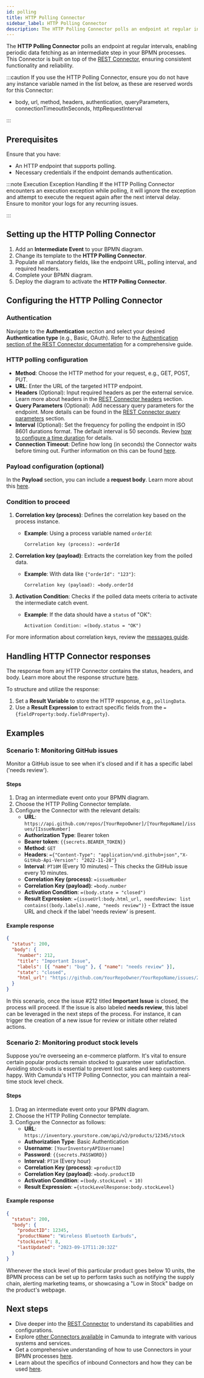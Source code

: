 ```yaml
---
id: polling
title: HTTP Polling Connector
sidebar_label: HTTP Polling Connector
description: The HTTP Polling Connector polls an endpoint at regular intervals, enabling periodic data fetching as an intermediate step in your BPMN processes.
---
```


The **HTTP Polling Connector** polls an endpoint at regular intervals, enabling periodic data fetching as an intermediate step in your BPMN processes. This Connector is built on top of the [REST Connector](../protocol/rest.md), ensuring consistent functionality and reliability.

:::caution
If you use the HTTP Polling Connector, ensure you do not have any instance variable named in the list below, as these are reserved words for this Connector:

- body, url, method, headers, authentication, queryParameters, connectionTimeoutInSeconds, httpRequestInterval

:::

## Prerequisites

Ensure that you have:

- An HTTP endpoint that supports polling.
- Necessary credentials if the endpoint demands authentication.

:::note Execution Exception Handling
If the HTTP Polling Connector encounters an execution exception while polling, it will ignore the exception and attempt to execute the request again after the next interval delay. Ensure to monitor your logs for any recurring issues.

:::

## Setting up the HTTP Polling Connector

1. Add an **Intermediate Event** to your BPMN diagram.
2. Change its template to the **HTTP Polling Connector**.
3. Populate all mandatory fields, like the endpoint URL, polling interval, and required headers.
4. Complete your BPMN diagram.
5. Deploy the diagram to activate the **HTTP Polling Connector**.

## Configuring the HTTP Polling Connector

### Authentication

Navigate to the **Authentication** section and select your desired **Authentication type** (e.g., Basic, OAuth). Refer to the [Authentication section of the REST Connector documentation](/components/connectors/protocol/rest.md#authentication) for a comprehensive guide.

### HTTP polling configuration

- **Method**: Choose the HTTP method for your request, e.g., GET, POST, PUT.
- **URL**: Enter the URL of the targeted HTTP endpoint.
- **Headers** (Optional): Input required headers as per the external service. Learn more about headers in the [REST Connector headers](/components/connectors/protocol/rest.md#http-headers) section.
- **Query Parameters** (Optional): Add necessary query parameters for the endpoint. More details can be found in the [REST Connector query parameters](/components/connectors/protocol/rest.md#query-parameters) section.
- **Interval** (Optional): Set the frequency for polling the endpoint in ISO 8601 durations format. The default interval is 50 seconds. Review [how to configure a time duration](../../modeler/bpmn/timer-events/timer-events.md#time-duration) for details.
- **Connection Timeout**: Define how long (in seconds) the Connector waits before timing out. Further information on this can be found [here](/components/connectors/protocol/rest.md#connection-timeout).

### Payload configuration (optional)

In the **Payload** section, you can include a **request body**. Learn more about this [here](/components/connectors/protocol/rest.md#request-body).

### Condition to proceed

1. **Correlation key (process)**: Defines the correlation key based on the process instance.
   - **Example**: Using a process variable named `orderId`:
     ```
     Correlation key (process): =orderId
     ```

2. **Correlation key (payload)**: Extracts the correlation key from the polled data.
   - **Example**: With data like `{"orderId": "123"}`:
     ```
     Correlation key (payload): =body.orderId
     ```

3. **Activation Condition**: Checks if the polled data meets criteria to activate the intermediate catch event.
   - **Example**: If the data should have a `status` of "OK":
     ```
     Activation Condition: =(body.status = "OK")
     ```

For more information about correlation keys, review the [messages guide](../../../concepts/messages).

## Handling HTTP Connector responses

The response from any HTTP Connector contains the status, headers, and body. Learn more about the response structure [here](/components/connectors/protocol/rest.md#response).

To structure and utilize the response:

1. Set a **Result Variable** to store the HTTP response, e.g., `pollingData`.
2. Use a **Result Expression** to extract specific fields from the `={fieldProperty:body.fieldProperty}`.

## Examples

### Scenario 1: Monitoring GitHub issues

Monitor a GitHub issue to see when it's closed and if it has a specific label ('needs review').

#### Steps

1. Drag an intermediate event onto your BPMN diagram.
2. Choose the HTTP Polling Connector template.
3. Configure the Connector with the relevant details:
   - **URL**: `https://api.github.com/repos/[YourRepoOwner]/[YourRepoName]/issues/[IssueNumber]`
   - **Authorization Type**: Bearer token
   - **Bearer token**: `{{secrets.BEARER_TOKEN}}`
   - **Method**: `GET`
   - **Headers**: `={"Content-Type": "application/vnd.github+json","X-GitHub-Api-Version": "2022-11-28"}`
   - **Interval**: `PT10M` (Every 10 minutes) – This checks the GitHub issue every 10 minutes.
   - **Correlation Key (process)**: `=issueNumber`
   - **Correlation Key (payload)**: `=body.number`
   - **Activation Condition**: `=(body.state = "closed")`
   - **Result Expression**: `={issueUrl:body.html_url, needsReview: list contains((body.labels).name, "needs review")}` - Extract the issue URL and check if the label 'needs review' is present.

#### Example response

```json
{
  "status": 200,
  "body": {
    "number": 212,
    "title": "Important Issue",
    "labels": [{ "name": "bug" }, { "name": "needs review" }],
    "state": "closed",
    "html_url": "https://github.com/YourRepoOwner/YourRepoName/issues/212"
  }
}
```

In this scenario, once the issue #212 titled **Important Issue** is closed, the process will proceed. If the issue is also labeled **needs review**, this label can be leveraged in the next steps of the process. For instance, it can trigger the creation of a new issue for review or initiate other related actions.

### Scenario 2: Monitoring product stock levels

Suppose you're overseeing an e-commerce platform. It's vital to ensure certain popular products remain stocked to guarantee user satisfaction. Avoiding stock-outs is essential to prevent lost sales and keep customers happy. With Camunda's HTTP Polling Connector, you can maintain a real-time stock level check.

#### Steps

1. Drag an intermediate event onto your BPMN diagram.
2. Choose the HTTP Polling Connector template.
3. Configure the Connector as follows:
   - **URL**: `https://inventory.yourstore.com/api/v2/products/12345/stock`
   - **Authorization Type**: Basic Authentication
   - **Username**: `[YourInventoryAPIUsername]`
   - **Password**: `{{secrets.PASSWORD}}`
   - **Interval**: `PT1H` (Every hour)
   - **Correlation Key (process)**: `=productID`
   - **Correlation Key (payload)**: `=body.productID`
   - **Activation Condition**: `=(body.stockLevel < 10)`
   - **Result Expression**: `={stockLevelResponse:body.stockLevel}`

#### Example response

```json
{
  "status": 200,
  "body": {
    "productID": 12345,
    "productName": "Wireless Bluetooth Earbuds",
    "stockLevel": 8,
    "lastUpdated": "2023-09-17T11:20:32Z"
  }
}
```

Whenever the stock level of this particular product goes below 10 units, the BPMN process can be set up to perform tasks such as notifying the supply chain, alerting marketing teams, or showcasing a "Low in Stock" badge on the product's webpage.

## Next steps

- Dive deeper into the [REST Connector](/components/connectors/protocol/rest.md) to understand its capabilities and configurations.
- Explore [other Connectors available](../out-of-the-box-connectors/available-connectors-overview.md) in Camunda to integrate with various systems and services.
- Get a comprehensive understanding of how to use Connectors in your BPMN processes [here](../use-connectors/index.md).
- Learn about the specifics of inbound Connectors and how they can be used [here](../use-connectors/inbound.md).
